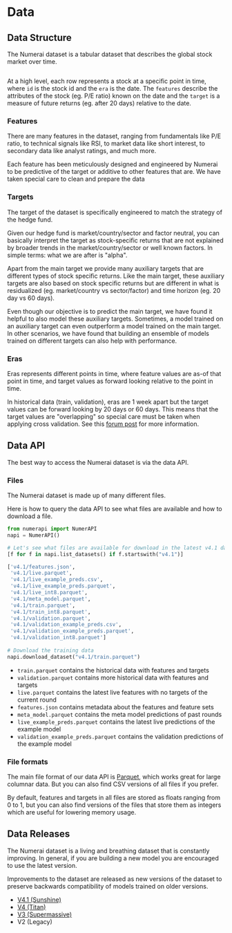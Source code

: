 # Data

## Data Structure

The Numerai dataset is a tabular dataset that describes the global stock market over time.

<figure><img src="../../.gitbook/assets/Ex_data.png" alt=""><figcaption></figcaption></figure>

At a high level, each row represents a stock at a specific point in time, where `id` is the stock id and the `era` is the date. The  `features` describe the attributes of the stock (eg. P/E ratio) known on the date and the `target` is a measure of future returns (eg. after 20 days) relative to the date.

### Features

There are many features in the dataset, ranging from fundamentals like P/E ratio, to technical signals like RSI, to market data like short interest, to secondary data like analyst ratings, and much more.

Each feature has been meticulously designed and engineered by Numerai to be predictive of the target or additive to other features that are. We have taken special care to clean and prepare the data       &#x20;

### Targets&#x20;

The target of the dataset is specifically engineered to match the strategy of the hedge fund.&#x20;

Given our hedge fund is market/country/sector and factor neutral, you can basically interpret the target as stock-specific returns that are not explained by broader trends in the market/country/sector or well known factors. In simple terms: what we are after is "alpha".

Apart from the main target we provide many auxiliary targets that are different types of stock specific returns. Like the main target, these auxiliary targets are also based on stock specific returns but are different in what is residualized (eg. market/country vs sector/factor) and time horizon (eg. 20 day vs 60 days).  &#x20;

Even though our objective is to predict the main target, we have found it helpful to also model these auxiliary targets. Sometimes, a model trained on an auxiliary target can even outperform a model trained on the main target. In other scenarios, we have found that building an ensemble of models trained on different targets can also help with performance. &#x20;

### Eras

Eras represents different points in time, where feature values are as-of that point in time, and target values as forward looking relative to the point in time.

In historical data (train, validation), eras are 1 week apart but the target values can be forward looking by 20 days or 60 days. This means that the target values are "overlapping" so special care must be taken when applying cross validation. See this [forum post](https://forum.numer.ai/t/era-wise-time-series-cross-validation/791) for more information. &#x20;

## Data API

The best way to access the Numerai dataset is via the data API.&#x20;

### Files

The Numerai dataset is made up of many different files.

Here is how to query the data API to see what files are available and how to download a file.

```python
from numerapi import NumerAPI
napi = NumerAPI()

# Let's see what files are available for download in the latest v4.1 dataset
[f for f in napi.list_datasets() if f.startswith("v4.1")] 

['v4.1/features.json',
 'v4.1/live.parquet',
 'v4.1/live_example_preds.csv',
 'v4.1/live_example_preds.parquet',
 'v4.1/live_int8.parquet',
 'v4.1/meta_model.parquet',
 'v4.1/train.parquet',
 'v4.1/train_int8.parquet',
 'v4.1/validation.parquet',
 'v4.1/validation_example_preds.csv',
 'v4.1/validation_example_preds.parquet',
 'v4.1/validation_int8.parquet']
 
# Download the training data 
napi.download_dataset("v4.1/train.parquet")
```

* `train.parquet` contains the historical data with features and targets
* `validation.parquet` contains more historical data with features and targets
* `live.parquet` contains the latest live features with no targets of the current round
* `features.json` contains metadata about the features and feature sets
* `meta_model.parquet` contains the meta model predictions of past rounds
* `live_example_preds.parquet` contains the latest live predictions of the example model&#x20;
* `validation_example_preds.parquet` contains the validation predictions of the example model

### File formats

The main file format of our data API is [Parquet](https://parquet.apache.org/), which works great for large columnar data. But you can also find CSV versions of all files if you prefer.

By default, features and targets in all files are stored as floats ranging from 0 to 1, but you can also find versions of the files that store them as integers which are useful for lowering memory usage.

## Data Releases

The Numerai dataset is a living and breathing dataset that is constantly improving. In general, if you are building a new model you are encouraged to use the latest version.&#x20;

Improvements to the dataset are released as new versions of the dataset to preserve backwards compatibility of models trained on older versions.

* [V4.1 (Sunshine)](https://forum.numer.ai/t/super-massive-data-sunshine/5977)
* [V4 (Titan)](https://forum.numer.ai/t/v4-tournament-data-announcement/5163)
* [V3 (Supermassive)](https://forum.numer.ai/t/super-massive-data-release-deep-dive/4053)
* V2 (Legacy)
